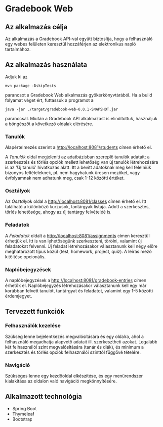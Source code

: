 # Gradebook Web

## Az alkalmazás célja
Az alkalmazás a Gradebook API-val együtt biztosítja, hogy a felhasználó egy webes felületen keresztül 
hozzáférjen az elektronikus napló tartalmához.

## Az alkalmazás használata
Adjuk ki az 
```
mvn package -DskipTests
```
parancsot a Gradebook Web alkalmazás gyökérkönyvtárából. Ha a build folyamat véget ért, futtassuk 
a programot a 
```
java -jar ./target/gradebook-web-0.0.1-SNAPSHOT.jar
```
paranccsal.
Miután a Gradebook API alkalmazást is elindítottuk, használjuk a böngészőt a következő oldalak elérésére.

### Tanulók
Alapértelmezés szerint a [http://localhost:8081/students](http://localhost:8081/students) címen érhető el.

A *Tanulók* oldal megjeleníti az adatbázisban szereplő tanulók adatait; a szerkesztés és törlés opciók
mellett lehetőség van új tanulók létrehozására is az 'Új tanuló' hivatkozás alatt.
Itt a bevitt adatoknak meg kell felelniük bizonyos feltételeknek, pl. nem hagyhatunk üresen mezőket, 
vagy évfolyamnak nem adhatunk meg, csak 1-12 közötti értéket.

### Osztályok
Az *Osztályok* oldal a [http://localhost:8081/classes](http://localhost:8081/classes) címen érhető el. 
Itt található a különböző kurzusok, tantárgyak listája. Adott a szerkesztés, törlés lehetősége, ahogy
az új tantárgy felvételéé is.

### Feladatok
A *Feladatok* oldalt a [http://localhost:8081/assignments](http://localhost:8081/assignments) címen keresztül
érhetjük el. Itt is van lehetőségünk szerkeszteni, törölni, valamint új feladatokat felvenni. Új feladat
létrehozásakor választanunk kell négy előre meghatározott típus közül (test, homework, project, quiz). A 
leírás mező kitöltése opcionális.

### Naplóbejegyzések
A naplóbejegyzések a [http://localhost:8081/gradebook-entries](http://localhost:8081/gradebook-entries) címen
érhetők el.
Naplóbejegyzés létrehozásakor választanunk kell egy már korábban felvett tanulót, tantárgyat és feladatot, valamint
egy 1-5 közötti érdemjegyet.

## Tervezett funkciók
### Felhasználók kezelése
Szükség lenne bejelentkezés megvalósítására és egy oldalra, ahol a felhasználó megadhatja alapvető adatait ill. szerkesztheti azokat.
Legalább két felhasználói szint megvalósítására (tanár és diák), és minimum a szerkesztés és törlés opciók felhasználói szinttől függővé tételére.
### Navigáció
Szükséges lenne egy kezdőoldal elkészítése, és egy menürendszer kialakítása az oldalon való navigáció megkönnyítésére.

## Alkalmazott technológia
- Spring Boot
- Thymeleaf
- Bootstrap